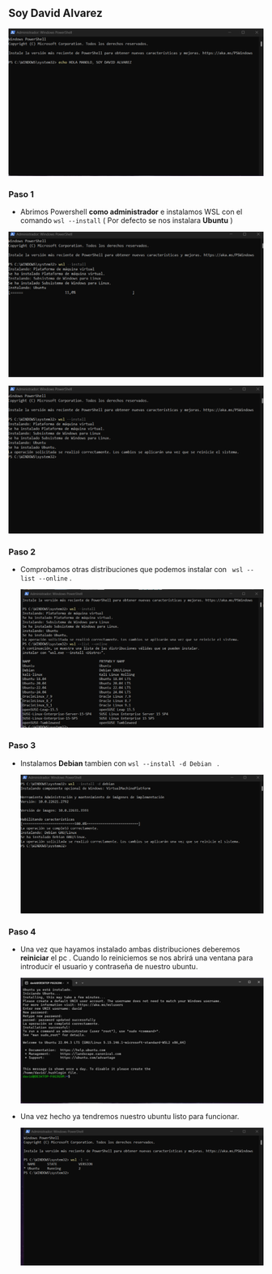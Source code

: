 ## Soy David Alvarez

![Soy david](images/SOYDAVIDCAP1.png)


### Paso 1 
- Abrimos Powershell **como administrador** e instalamos WSL con el comando  ` wsl --install `  ( Por defecto se nos instalara **Ubuntu** )


 ![Instalacion WSL](images/instalandoubuntu.png)
  
 ![Instalacion WSL](images/ubuntuinstalado.png)

### Paso 2 
- Comprobamos otras distribuciones que podemos instalar con ` wsl --list --online` .

  ![Distribuciones](images/distribuciones.png)

### Paso 3 
- Instalamos **Debian** tambien con `wsl --install -d Debian ` .

   ![Debian](images/instalaciondebian.png)

### Paso 4
- Una vez que hayamos instalado ambas distribuciones deberemos **reiniciar** el pc . Cuando lo reiniciemos se nos abrirá una ventana para introducir el usuario y contraseña de nuestro ubuntu.

   ![Ubuntu](images/reinicioubuntu.png)

- Una vez hecho ya tendremos nuestro ubuntu listo para funcionar.

  ![Ubuntu](images/ubuntucorriendo.png)

